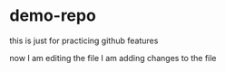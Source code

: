 # demo-repo

this is just for practicing github features

now I am editing the file
I am adding changes to the file